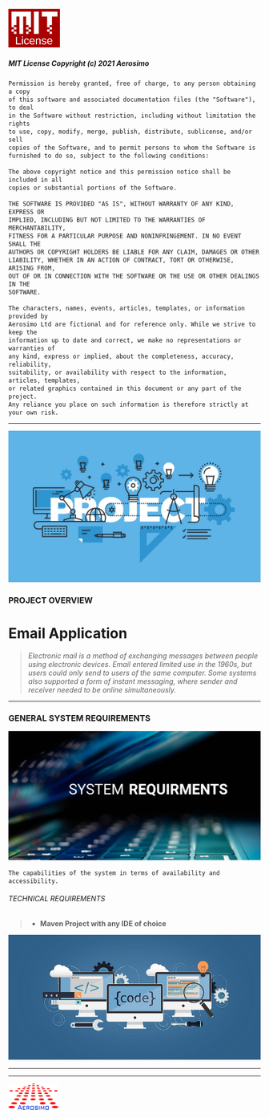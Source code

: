 ![MIT License.!](/img/MIT.png "MIT")


##### MIT License Copyright (c) 2021 Aerosimo

	Permission is hereby granted, free of charge, to any person obtaining a copy
	of this software and associated documentation files (the "Software"), to deal
	in the Software without restriction, including without limitation the rights
	to use, copy, modify, merge, publish, distribute, sublicense, and/or sell
	copies of the Software, and to permit persons to whom the Software is
	furnished to do so, subject to the following conditions:

	The above copyright notice and this permission notice shall be included in all
	copies or substantial portions of the Software.

	THE SOFTWARE IS PROVIDED "AS IS", WITHOUT WARRANTY OF ANY KIND, EXPRESS OR
	IMPLIED, INCLUDING BUT NOT LIMITED TO THE WARRANTIES OF MERCHANTABILITY,
	FITNESS FOR A PARTICULAR PURPOSE AND NONINFRINGEMENT. IN NO EVENT SHALL THE
	AUTHORS OR COPYRIGHT HOLDERS BE LIABLE FOR ANY CLAIM, DAMAGES OR OTHER
	LIABILITY, WHETHER IN AN ACTION OF CONTRACT, TORT OR OTHERWISE, ARISING FROM,
	OUT OF OR IN CONNECTION WITH THE SOFTWARE OR THE USE OR OTHER DEALINGS IN THE
	SOFTWARE.

	The characters, names, events, articles, templates, or information provided by 
	Aerosimo Ltd are fictional and for reference only. While we strive to keep the 
	information up to date and correct, we make no representations or warranties of 
	any kind, express or implied, about the completeness, accuracy, reliability, 
	suitability, or availability with respect to the information, articles, templates, 
	or related graphics contained in this document or any part of the project. 
	Any reliance you place on such information is therefore strictly at your own risk.

---

![Project Cover.!](/img/cover.jpg "Ominet Project")


### PROJECT OVERVIEW

# Email Application
> *Electronic mail is a method of exchanging messages between people using electronic devices. Email entered limited use in the 1960s, but users could only send to users of the same computer. Some systems also supported a form of instant messaging, where sender and receiver needed to be online simultaneously.*

---

### GENERAL SYSTEM REQUIREMENTS

![General System Requirements.!](/img/System-requirments.png "System Requiremnets")

	The capabilities of the system in terms of availability and accessibility.
	
###### TECHNICAL REQUIREMENTS

> - **Maven Project with any IDE of choice**

![Project Codes & Tasks.!](/img/code.jpg "Project Codes and Task")

---

---

![Aerosimo Logo.!](/img/logo.png "Aerosimo")
